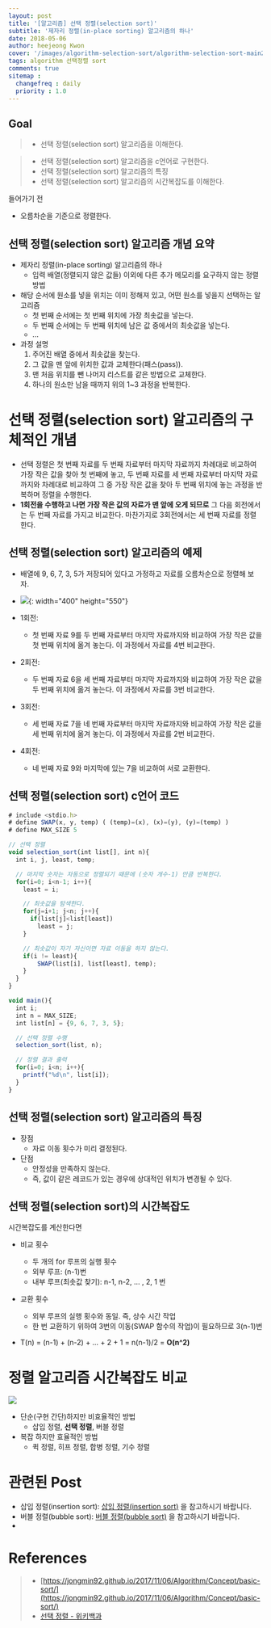 ```yaml
---
layout: post
title: '[알고리즘] 선택 정렬(selection sort)'
subtitle: '제자리 정렬(in-place sorting) 알고리즘의 하나'
date: 2018-05-06
author: heejeong Kwon
cover: '/images/algorithm-selection-sort/algorithm-selection-sort-main2.png'
tags: algorithm 선택정렬 sort
comments: true
sitemap :
  changefreq : daily
  priority : 1.0
---
```



## Goal
> - 선택 정렬(selection sort) 알고리즘을 이해한다.
<!-- > - 선택 정렬(selection sort) 알고리즘을 java와 c언어로 구현한다. -->
> - 선택 정렬(selection sort) 알고리즘을 c언어로 구현한다.
> - 선택 정렬(selection sort) 알고리즘의 특징
> - 선택 정렬(selection sort) 알고리즘의 시간복잡도를 이해한다.


들어가기 전
* 오름차순을 기준으로 정렬한다.


## 선택 정렬(selection sort) 알고리즘 개념 요약
* 제자리 정렬(in-place sorting) 알고리즘의 하나
  * 입력 배열(정렬되지 않은 값들) 이외에 다른 추가 메모리를 요구하지 않는 정렬 방법
* 해당 순서에 원소를 넣을 위치는 이미 정해져 있고, 어떤 원소를 넣을지 선택하는 알고리즘
  * 첫 번째 순서에는 첫 번째 위치에 가장 최솟값을 넣는다.
  * 두 번째 순서에는 두 번째 위치에 남은 값 중에서의 최솟값을 넣는다.
  * ...
* 과정 설명
  1. 주어진 배열 중에서 최솟값을 찾는다.
  2. 그 값을 맨 앞에 위치한 값과 교체한다(패스(pass)).
  3. 맨 처음 위치를 뺀 나머지 리스트를 같은 방법으로 교체한다.
  4. 하나의 원소만 남을 때까지 위의 1~3 과정을 반복한다.


# 선택 정렬(selection sort) 알고리즘의 구체적인 개념
* 선택 정렬은 첫 번째 자료를 두 번째 자료부터 마지막 자료까지 차례대로 비교하여 가장 작은 값을 찾아 첫 번째에 놓고, 두 번째 자료를 세 번째 자료부터 마지막 자료까지와 차례대로 비교하여 그 중 가장 작은 값을 찾아 두 번째 위치에 놓는 과정을 반복하며 정렬을 수행한다.
* **1회전을 수행하고 나면 가장 작은 값의 자료가 맨 앞에 오게 되므로** 그 다음 회전에서는 두 번째 자료를 가지고 비교한다. 마찬가지로 3회전에서는 세 번째 자료를 정렬한다.


## 선택 정렬(selection sort) 알고리즘의 예제
* 배열에 9, 6, 7, 3, 5가 저장되어 있다고 가정하고 자료를 오름차순으로 정렬해 보자.

* ![](/images/algorithm-selection-sort/selection-sort.png){: width="400" height="550"}

* 1회전:
  * 첫 번째 자료 9를 두 번째 자료부터 마지막 자료까지와 비교하여 가장 작은 값을 첫 번째 위치에 옮겨 놓는다. 이 과정에서 자료를 4번 비교한다.
* 2회전:
  * 두 번째 자료 6을 세 번째 자료부터 마지막 자료까지와 비교하여 가장 작은 값을 두 번째 위치에 옮겨 놓는다. 이 과정에서 자료를 3번 비교한다.
* 3회전:
  * 세 번째 자료 7을 네 번째 자료부터 마지막 자료까지와 비교하여 가장 작은 값을 세 번째 위치에 옮겨 놓는다. 이 과정에서 자료를 2번 비교한다.
* 4회전:
  * 네 번째 자료 9와 마지막에 있는 7을 비교하여 서로 교환한다.



<!-- # 선택 정렬(selection sort) java 코드
~~~javascript

~~~ -->


## 선택 정렬(selection sort) c언어 코드
~~~javascript
# include <stdio.h>
# define SWAP(x, y, temp) ( (temp)=(x), (x)=(y), (y)=(temp) )
# define MAX_SIZE 5

// 선택 정렬
void selection_sort(int list[], int n){
  int i, j, least, temp;

  // 마지막 숫자는 자동으로 정렬되기 때문에 (숫자 개수-1) 만큼 반복한다.
  for(i=0; i<n-1; i++){
    least = i;

    // 최솟값을 탐색한다.
    for(j=i+1; j<n; j++){
      if(list[j]<list[least])
        least = j;
    }

    // 최솟값이 자기 자신이면 자료 이동을 하지 않는다.
    if(i != least){
        SWAP(list[i], list[least], temp);
    }
  }
}

void main(){
  int i;
  int n = MAX_SIZE;
  int list[n] = {9, 6, 7, 3, 5};

  // 선택 정렬 수행
  selection_sort(list, n);

  // 정렬 결과 출력
  for(i=0; i<n; i++){
    printf("%d\n", list[i]);
  }
}
~~~

## 선택 정렬(selection sort) 알고리즘의 특징
* 장점
  * 자료 이동 횟수가 미리 결정된다.
* 단점
  * 안정성을 만족하지 않는다.
  * 즉, 값이 같은 레코드가 있는 경우에 상대적인 위치가 변경될 수 있다.

## 선택 정렬(selection sort)의 시간복잡도
시간복잡도를 계산한다면
* 비교 횟수
  * 두 개의 for 루프의 실행 횟수
  * 외부 루프: (n-1)번
  * 내부 루프(최솟값 찾기): n-1, n-2, … , 2, 1 번
* 교환 횟수
  * 외부 루프의 실행 횟수와 동일. 즉, 상수 시간 작업
  * 한 번 교환하기 위하여 3번의 이동(SWAP 함수의 작업)이 필요하므로 3(n-1)번

* T(n) = (n-1) + (n-2) + … + 2 + 1 = n(n-1)/2 = **O(n^2)**


# 정렬 알고리즘 시간복잡도 비교
![](/images/algorithm-selection-sort/sort-time-complexity.png)

* 단순(구현 간단)하지만 비효율적인 방법
  * 삽입 정렬, **선택 정렬**, 버블 정렬
* 복잡 하지만 효율적인 방법
  * 퀵 정렬, 히프 정렬, 합병 정렬, 기수 정렬


# 관련된 Post
* 삽입 정렬(insertion sort): [삽입 정렬(insertion sort)](https://gmlwjd9405.github.io/2018/05/06/algorithm-insertion-sort.html) 을 참고하시기 바랍니다.
* 버블 정렬(bubble sort): [버블 정렬(bubble sort)](https://gmlwjd9405.github.io/2018/05/06/algorithm-bubble-sort.html) 을 참고하시기 바랍니다.
*


# References
> - [https://jongmin92.github.io/2017/11/06/Algorithm/Concept/basic-sort/](https://jongmin92.github.io/2017/11/06/Algorithm/Concept/basic-sort/)
> - [선택 정렬 - 위키백과](https://ko.wikipedia.org/wiki/%EC%84%A0%ED%83%9D_%EC%A0%95%EB%A0%AC)
